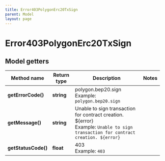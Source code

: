 ```yaml
---
title: Error403PolygonErc20TxSign
parent: Model
layout: page
---
```


# Error403PolygonErc20TxSign

## Model getters

Method name | Return type | Description | Notes
------------ | ------------- | ------------- | -------------
**getErrorCode()** | **string** | polygon.bep20.sign <br>Example: `polygon.bep20.sign` |
**getMessage()** | **string** | Unable to sign transaction for contract creation. ${error} <br>Example: `Unable to sign transaction for contract creation. ${error}` |
**getStatusCode()** | **float** | 403 <br>Example: `403` |

